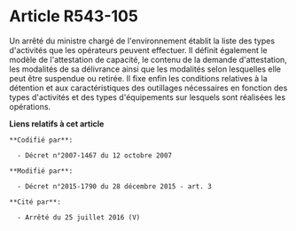 # Article R543-105

Un arrêté du ministre chargé de l'environnement établit la liste des types d'activités que les opérateurs peuvent effectuer.
Il définit également le modèle de l'attestation de capacité, le contenu de la demande d'attestation, les modalités de sa
délivrance ainsi que les modalités selon lesquelles elle peut être suspendue ou retirée. Il fixe enfin les conditions
relatives à la détention et aux caractéristiques des outillages nécessaires en fonction des types d'activités et des types
d'équipements sur lesquels sont réalisées les opérations.

**Liens relatifs à cet article**

	**Codifié par**:

	  - Décret n°2007-1467 du 12 octobre 2007

	**Modifié par**:

	  - Décret n°2015-1790 du 28 décembre 2015 - art. 3

	**Cité par**:

	  - Arrêté du 25 juillet 2016 (V)
